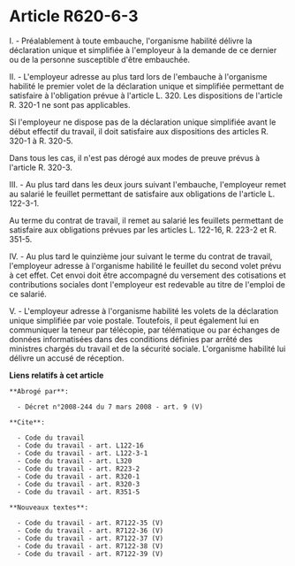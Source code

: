 # Article R620-6-3

I. - Préalablement à toute embauche, l'organisme habilité délivre la déclaration unique et simplifiée à l'employeur à la
demande de ce dernier ou de la personne susceptible d'être embauchée.

II. - L'employeur adresse au plus tard lors de l'embauche à l'organisme habilité le premier volet de la déclaration unique et
simplifiée permettant de satisfaire à l'obligation prévue à l'article L. 320. Les dispositions de l'article R. 320-1 ne sont
pas applicables.

Si l'employeur ne dispose pas de la déclaration unique simplifiée avant le début effectif du travail, il doit satisfaire aux
dispositions des articles R. 320-1 à R. 320-5.

Dans tous les cas, il n'est pas dérogé aux modes de preuve prévus à l'article R. 320-3.

III. - Au plus tard dans les deux jours suivant l'embauche, l'employeur remet au salarié le feuillet permettant de satisfaire
aux obligations de l'article L. 122-3-1.

Au terme du contrat de travail, il remet au salarié les feuillets permettant de satisfaire aux obligations prévues par les
articles L. 122-16, R. 223-2 et R. 351-5.

IV. - Au plus tard le quinzième jour suivant le terme du contrat de travail, l'employeur adresse à l'organisme habilité le
feuillet du second volet prévu à cet effet. Cet envoi doit être accompagné du versement des cotisations et contributions
sociales dont l'employeur est redevable au titre de l'emploi de ce salarié.

V. - L'employeur adresse à l'organisme habilité les volets de la déclaration unique simplifiée par voie postale. Toutefois,
il peut également lui en communiquer la teneur par télécopie, par télématique ou par échanges de données informatisées dans
des conditions définies par arrêté des ministres chargés du travail et de la sécurité sociale. L'organisme habilité lui
délivre un accusé de réception.

**Liens relatifs à cet article**

	**Abrogé par**:

	  - Décret n°2008-244 du 7 mars 2008 - art. 9 (V)

	**Cite**:

	  - Code du travail
	  - Code du travail - art. L122-16
	  - Code du travail - art. L122-3-1
	  - Code du travail - art. L320
	  - Code du travail - art. R223-2
	  - Code du travail - art. R320-1
	  - Code du travail - art. R320-3
	  - Code du travail - art. R351-5

	**Nouveaux textes**:

	  - Code du travail - art. R7122-35 (V)
	  - Code du travail - art. R7122-36 (V)
	  - Code du travail - art. R7122-37 (V)
	  - Code du travail - art. R7122-38 (V)
	  - Code du travail - art. R7122-39 (V)
